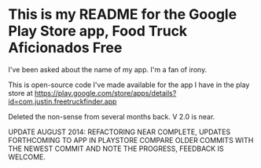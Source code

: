 # This is my README for the Google Play Store app, Food Truck Aficionados Free

I've been asked about the name of my app. I'm a fan of irony.

This is open-source code I've made available for the app I have in the play store at https://play.google.com/store/apps/details?id=com.justin.freetruckfinder.app

Deleted the non-sense from several months back. V 2.0 is near. 

UPDATE AUGUST 2014: REFACTORING NEAR COMPLETE, UPDATES FORTHCOMING TO APP IN PLAYSTORE
COMPARE OLDER COMMITS WITH THE NEWEST COMMIT AND NOTE THE PROGRESS, FEEDBACK IS WELCOME.
